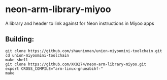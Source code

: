 # neon-arm-library-miyoo
 A library and header to link against for Neon instructions in Miyoo apps

## Building:

```
git clone https://github.com/shauninman/union-miyoomini-toolchain.git
cd union-miyoomini-toolchain
make shell
git clone https://github.com/XK9274/neon-arm-library-miyoo.git
export CROSS_COMPILE="arm-linux-gnueabihf-"
make
```
